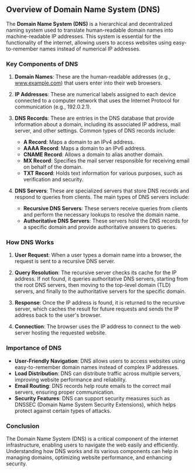 ## Overview of Domain Name System (DNS)

The **Domain Name System (DNS)** is a hierarchical and decentralized naming system used to translate human-readable domain names into machine-readable IP addresses. This system is essential for the functionality of the internet, allowing users to access websites using easy-to-remember names instead of numerical IP addresses.

### Key Components of DNS

1. **Domain Names**: These are the human-readable addresses (e.g., www.example.com) that users enter into their web browsers.

2. **IP Addresses**: These are numerical labels assigned to each device connected to a computer network that uses the Internet Protocol for communication (e.g., 192.0.2.1).

3. **DNS Records**: These are entries in the DNS database that provide information about a domain, including its associated IP address, mail server, and other settings. Common types of DNS records include:
   - **A Record**: Maps a domain to an IPv4 address.
   - **AAAA Record**: Maps a domain to an IPv6 address.
   - **CNAME Record**: Allows a domain to alias another domain.
   - **MX Record**: Specifies the mail server responsible for receiving email on behalf of the domain.
   - **TXT Record**: Holds text information for various purposes, such as verification and security.

4. **DNS Servers**: These are specialized servers that store DNS records and respond to queries from clients. The main types of DNS servers include:
   - **Recursive DNS Servers**: These servers receive queries from clients and perform the necessary lookups to resolve the domain name.
   - **Authoritative DNS Servers**: These servers hold the DNS records for a specific domain and provide authoritative answers to queries.

### How DNS Works

1. **User Request**: When a user types a domain name into a browser, the request is sent to a recursive DNS server.

2. **Query Resolution**: The recursive server checks its cache for the IP address. If not found, it queries authoritative DNS servers, starting from the root DNS servers, then moving to the top-level domain (TLD) servers, and finally to the authoritative servers for the specific domain.

3. **Response**: Once the IP address is found, it is returned to the recursive server, which caches the result for future requests and sends the IP address back to the user's browser.

4. **Connection**: The browser uses the IP address to connect to the web server hosting the requested website.

### Importance of DNS

- **User-Friendly Navigation**: DNS allows users to access websites using easy-to-remember domain names instead of complex IP addresses.
- **Load Distribution**: DNS can distribute traffic across multiple servers, improving website performance and reliability.
- **Email Routing**: DNS records help route emails to the correct mail servers, ensuring proper communication.
- **Security Features**: DNS can support security measures such as DNSSEC (Domain Name System Security Extensions), which helps protect against certain types of attacks.

### Conclusion

The Domain Name System (DNS) is a critical component of the internet infrastructure, enabling users to navigate the web easily and efficiently. Understanding how DNS works and its various components can help in managing domains, optimizing website performance, and enhancing security.
